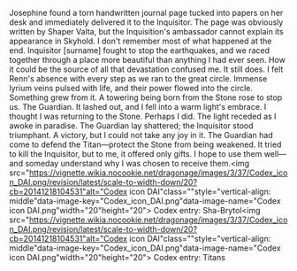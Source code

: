 Josephine found a torn handwritten journal page tucked into papers on her desk and immediately delivered it to the Inquisitor. The page was obviously written by Shaper Valta, but the Inquisition's ambassador cannot explain its appearance in Skyhold.
I don't remember most of what happened at the end. Inquisitor [surname] fought to stop the earthquakes, and we raced together through a place more beautiful than anything I had ever seen. How it could be the source of all that devastation confused me. It still does.
I felt Renn's absence with every step as we ran to the great circle. Immense lyrium veins pulsed with life, and their power flowed into the circle. Something grew from it. A towering being born from the Stone rose to stop us. The Guardian. It lashed out, and I fell into a warm light's embrace.
I thought I was returning to the Stone. Perhaps I did.
The light receded as I awoke in paradise. The Guardian lay shattered; the Inquisitor stood triumphant. A victory, but I could not take any joy in it. The Guardian had come to defend the Titan—protect the Stone from being weakened. It tried to kill the Inquisitor, but to me, it offered only gifts.
I hope to use them well—and someday understand why I was chosen to receive them.<img src="https://vignette.wikia.nocookie.net/dragonage/images/3/37/Codex_icon_DAI.png/revision/latest/scale-to-width-down/20?cb=20141218104531"alt="Codex icon DAI"class=""style="vertical-align: middle"data-image-key="Codex_icon_DAI.png"data-image-name="Codex icon DAI.png"width="20"height="20"> Codex entry: Sha-Brytol<img src="https://vignette.wikia.nocookie.net/dragonage/images/3/37/Codex_icon_DAI.png/revision/latest/scale-to-width-down/20?cb=20141218104531"alt="Codex icon DAI"class=""style="vertical-align: middle"data-image-key="Codex_icon_DAI.png"data-image-name="Codex icon DAI.png"width="20"height="20"> Codex entry: Titans
